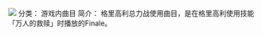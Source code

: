 ![](//static.kivo.wiki/images/music/cover/B6UT7swrIhswsh3nvuZpfhUWQtS4OgTo.png)
分类： 游戏内曲目
简介：
格里高利总力战使用曲目，是在格里高利使用技能「万人的救赎」时播放的Finale。
